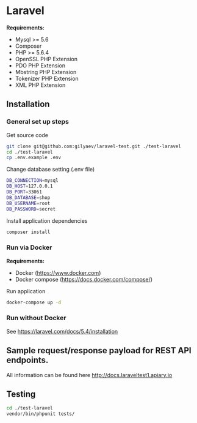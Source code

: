 # Laravel

**Requirements:**

- Mysql >= 5.6
- Composer
- PHP >= 5.6.4
- OpenSSL PHP Extension
- PDO PHP Extension
- Mbstring PHP Extension
- Tokenizer PHP Extension
- XML PHP Extension

## Installation

### General set up steps

Get source code

```bash
git clone git@github.com:gilyaev/laravel-test.git ./test-laravel
cd ./test-laravel
cp .env.example .env
```

Change database setting (.env file)

```bash
DB_CONNECTION=mysql
DB_HOST=127.0.0.1
DB_PORT=33061
DB_DATABASE=shop
DB_USERNAME=root
DB_PASSWORD=secret
```

Install application dependencies 

```bash
composer install
```

### Run via Docker

**Requirements:**

- Docker (https://www.docker.com)
- Docker compose (https://docs.docker.com/compose/)

Run application 

```bash
docker-compose up -d
```

### Run without Docker

See https://laravel.com/docs/5.4/installation

## Sample request/response payload for REST API endpoints.

All information can be found here http://docs.laraveltest1.apiary.io

## Testing

```bash
cd ./test-laravel
vendor/bin/phpunit tests/
```